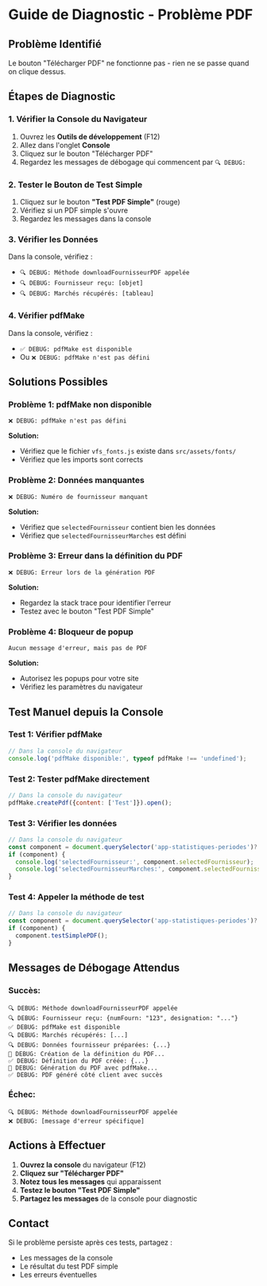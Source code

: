 # Guide de Diagnostic - Problème PDF

## Problème Identifié

Le bouton "Télécharger PDF" ne fonctionne pas - rien ne se passe quand on clique dessus.

## Étapes de Diagnostic

### 1. **Vérifier la Console du Navigateur**

1. Ouvrez les **Outils de développement** (F12)
2. Allez dans l'onglet **Console**
3. Cliquez sur le bouton "Télécharger PDF"
4. Regardez les messages de débogage qui commencent par `🔍 DEBUG:`

### 2. **Tester le Bouton de Test Simple**

1. Cliquez sur le bouton **"Test PDF Simple"** (rouge)
2. Vérifiez si un PDF simple s'ouvre
3. Regardez les messages dans la console

### 3. **Vérifier les Données**

Dans la console, vérifiez :
- `🔍 DEBUG: Méthode downloadFournisseurPDF appelée`
- `🔍 DEBUG: Fournisseur reçu: [objet]`
- `🔍 DEBUG: Marchés récupérés: [tableau]`

### 4. **Vérifier pdfMake**

Dans la console, vérifiez :
- `✅ DEBUG: pdfMake est disponible`
- Ou `❌ DEBUG: pdfMake n'est pas défini`

## Solutions Possibles

### **Problème 1: pdfMake non disponible**
```
❌ DEBUG: pdfMake n'est pas défini
```

**Solution:**
- Vérifiez que le fichier `vfs_fonts.js` existe dans `src/assets/fonts/`
- Vérifiez que les imports sont corrects

### **Problème 2: Données manquantes**
```
❌ DEBUG: Numéro de fournisseur manquant
```

**Solution:**
- Vérifiez que `selectedFournisseur` contient bien les données
- Vérifiez que `selectedFournisseurMarches` est défini

### **Problème 3: Erreur dans la définition du PDF**
```
❌ DEBUG: Erreur lors de la génération PDF
```

**Solution:**
- Regardez la stack trace pour identifier l'erreur
- Testez avec le bouton "Test PDF Simple"

### **Problème 4: Bloqueur de popup**
```
Aucun message d'erreur, mais pas de PDF
```

**Solution:**
- Autorisez les popups pour votre site
- Vérifiez les paramètres du navigateur

## Test Manuel depuis la Console

### **Test 1: Vérifier pdfMake**
```javascript
// Dans la console du navigateur
console.log('pdfMake disponible:', typeof pdfMake !== 'undefined');
```

### **Test 2: Tester pdfMake directement**
```javascript
// Dans la console du navigateur
pdfMake.createPdf({content: ['Test']}).open();
```

### **Test 3: Vérifier les données**
```javascript
// Dans la console du navigateur
const component = document.querySelector('app-statistiques-periodes')?.__ngContext__?.instance;
if (component) {
  console.log('selectedFournisseur:', component.selectedFournisseur);
  console.log('selectedFournisseurMarches:', component.selectedFournisseurMarches);
}
```

### **Test 4: Appeler la méthode de test**
```javascript
// Dans la console du navigateur
const component = document.querySelector('app-statistiques-periodes')?.__ngContext__?.instance;
if (component) {
  component.testSimplePDF();
}
```

## Messages de Débogage Attendus

### **Succès:**
```
🔍 DEBUG: Méthode downloadFournisseurPDF appelée
🔍 DEBUG: Fournisseur reçu: {numFourn: "123", designation: "..."}
✅ DEBUG: pdfMake est disponible
🔍 DEBUG: Marchés récupérés: [...]
🔍 DEBUG: Données fournisseur préparées: {...}
🔄 DEBUG: Création de la définition du PDF...
✅ DEBUG: Définition du PDF créée: {...}
🔄 DEBUG: Génération du PDF avec pdfMake...
✅ DEBUG: PDF généré côté client avec succès
```

### **Échec:**
```
🔍 DEBUG: Méthode downloadFournisseurPDF appelée
❌ DEBUG: [message d'erreur spécifique]
```

## Actions à Effectuer

1. **Ouvrez la console** du navigateur (F12)
2. **Cliquez sur "Télécharger PDF"**
3. **Notez tous les messages** qui apparaissent
4. **Testez le bouton "Test PDF Simple"**
5. **Partagez les messages** de la console pour diagnostic

## Contact

Si le problème persiste après ces tests, partagez :
- Les messages de la console
- Le résultat du test PDF simple
- Les erreurs éventuelles 